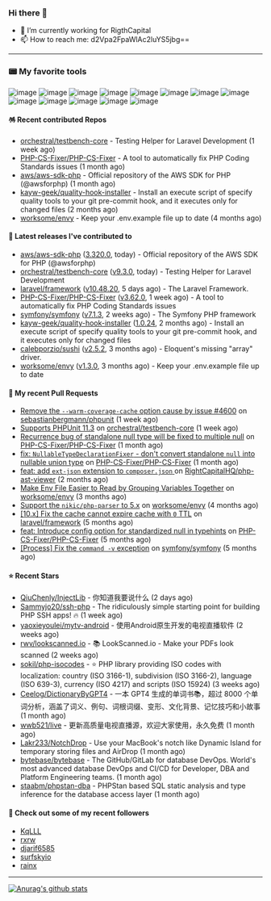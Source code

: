 ### Hi there 👋

- 🔭 I’m currently working for RigthCapital
- 📫 How to reach me: d2Vpa2FpaWlAc2luYS5jbg==

---

### 📟 My favorite tools
![image](https://img.shields.io/badge/Laravel-FF2D20?style=for-the-badge&logo=laravel&logoColor=white)
![image](http://img.shields.io/badge/-PHPStorm-181717?style=for-the-badge&logo=phpstorm&logoColor=white)
![image](https://img.shields.io/badge/Github%20Actions-282a2e?style=for-the-badge&logo=githubactions&logoColor=367cfe)
![image](https://img.shields.io/badge/Jira-0052CC?style=for-the-badge&logo=Jira&logoColor=white)
![image](https://img.shields.io/badge/Sentry-black?style=for-the-badge&logo=Sentry&logoColor=#362D59)
![image](https://img.shields.io/badge/ChatGPT-74aa9c?style=for-the-badge&logo=openai&logoColor=white)
![image](https://img.shields.io/badge/Medium-12100E?style=for-the-badge&logo=medium&logoColor=white)
![image](https://img.shields.io/badge/RSS-FFA500?style=for-the-badge&logo=rss&logoColor=white)
![image](https://img.shields.io/badge/Amazon_AWS-FF9900?style=for-the-badge&logo=amazonaws&logoColor=white)
![image](https://img.shields.io/badge/Slack-4A154B?style=for-the-badge&logo=slack&logoColor=white)
![image](https://img.shields.io/badge/Zoom-2D8CFF?style=for-the-badge&logo=zoom&logoColor=white)
![image](https://img.shields.io/badge/Netflix-E50914?style=for-the-badge&logo=netflix&logoColor=white)
![image](https://img.shields.io/badge/Spotify-1ED760?&style=for-the-badge&logo=spotify&logoColor=white)

#### 🪅 Recent contributed Repos

- [orchestral/testbench-core](https://github.com/orchestral/testbench-core) - Testing Helper for Laravel Development (1 week ago)
- [PHP-CS-Fixer/PHP-CS-Fixer](https://github.com/PHP-CS-Fixer/PHP-CS-Fixer) - A tool to automatically fix PHP Coding Standards issues (1 month ago)
- [aws/aws-sdk-php](https://github.com/aws/aws-sdk-php) - Official repository of the AWS SDK for PHP (@awsforphp) (1 month ago)
- [kayw-geek/quality-hook-installer](https://github.com/kayw-geek/quality-hook-installer) - Install an execute script of specify quality tools to your git pre-commit hook, and it executes only for changed files (2 months ago)
- [worksome/envy](https://github.com/worksome/envy) - Keep your .env.example file up to date (4 months ago)

#### 🔭 Latest releases I've contributed to

- [aws/aws-sdk-php](https://github.com/aws/aws-sdk-php) ([3.320.0](https://github.com/aws/aws-sdk-php/releases/tag/3.320.0), today) - Official repository of the AWS SDK for PHP (@awsforphp)
- [orchestral/testbench-core](https://github.com/orchestral/testbench-core) ([v9.3.0](https://github.com/orchestral/testbench-core/releases/tag/v9.3.0), today) - Testing Helper for Laravel Development
- [laravel/framework](https://github.com/laravel/framework) ([v10.48.20](https://github.com/laravel/framework/releases/tag/v10.48.20), 5 days ago) - The Laravel Framework.
- [PHP-CS-Fixer/PHP-CS-Fixer](https://github.com/PHP-CS-Fixer/PHP-CS-Fixer) ([v3.62.0](https://github.com/PHP-CS-Fixer/PHP-CS-Fixer/releases/tag/v3.62.0), 1 week ago) - A tool to automatically fix PHP Coding Standards issues
- [symfony/symfony](https://github.com/symfony/symfony) ([v7.1.3](https://github.com/symfony/symfony/releases/tag/v7.1.3), 2 weeks ago) - The Symfony PHP framework
- [kayw-geek/quality-hook-installer](https://github.com/kayw-geek/quality-hook-installer) ([1.0.24](https://github.com/kayw-geek/quality-hook-installer/releases/tag/1.0.24), 2 months ago) - Install an execute script of specify quality tools to your git pre-commit hook, and it executes only for changed files
- [calebporzio/sushi](https://github.com/calebporzio/sushi) ([v2.5.2](https://github.com/calebporzio/sushi/releases/tag/v2.5.2), 3 months ago) - Eloquent&#39;s missing &#34;array&#34; driver.
- [worksome/envy](https://github.com/worksome/envy) ([v1.3.0](https://github.com/worksome/envy/releases/tag/v1.3.0), 3 months ago) - Keep your .env.example file up to date

#### 🔨 My recent Pull Requests

- [Remove the `--warm-coverage-cache` option cause by issue #4600](https://github.com/sebastianbergmann/phpunit/pull/5911) on [sebastianbergmann/phpunit](https://github.com/sebastianbergmann/phpunit) (1 week ago)
- [Supports PHPUnit 11.3](https://github.com/orchestral/testbench-core/pull/220) on [orchestral/testbench-core](https://github.com/orchestral/testbench-core) (1 week ago)
- [Recurrence bug of standalone null type will be fixed to multiple null](https://github.com/PHP-CS-Fixer/PHP-CS-Fixer/pull/8099) on [PHP-CS-Fixer/PHP-CS-Fixer](https://github.com/PHP-CS-Fixer/PHP-CS-Fixer) (1 month ago)
- [fix: `NullableTypeDeclarationFixer` - don&#39;t convert standalone `null` into nullable union type](https://github.com/PHP-CS-Fixer/PHP-CS-Fixer/pull/8098) on [PHP-CS-Fixer/PHP-CS-Fixer](https://github.com/PHP-CS-Fixer/PHP-CS-Fixer) (1 month ago)
- [feat: add `ext-json` extension to `composer.json` ](https://github.com/RightCapitalHQ/php-ast-viewer/pull/9) on [RightCapitalHQ/php-ast-viewer](https://github.com/RightCapitalHQ/php-ast-viewer) (2 months ago)
- [Make Env File Easier to Read by Grouping Variables Together](https://github.com/worksome/envy/pull/44) on [worksome/envy](https://github.com/worksome/envy) (3 months ago)
- [Support the `nikic/php-parser` to 5.x](https://github.com/worksome/envy/pull/41) on [worksome/envy](https://github.com/worksome/envy) (4 months ago)
- [[10.x] Fix the cache cannot expire cache with `0` TTL](https://github.com/laravel/framework/pull/50359) on [laravel/framework](https://github.com/laravel/framework) (5 months ago)
- [feat: Introduce config option for standardized null in typehints](https://github.com/PHP-CS-Fixer/PHP-CS-Fixer/pull/7860) on [PHP-CS-Fixer/PHP-CS-Fixer](https://github.com/PHP-CS-Fixer/PHP-CS-Fixer) (5 months ago)
- [[Process] Fix the `command -v` exception](https://github.com/symfony/symfony/pull/54006) on [symfony/symfony](https://github.com/symfony/symfony) (5 months ago)

#### ⭐ Recent Stars

- [QiuChenly/InjectLib](https://github.com/QiuChenly/InjectLib) - 你知道我要说什么 (2 days ago)
- [Sammyjo20/ssh-php](https://github.com/Sammyjo20/ssh-php) - The ridiculously simple starting point for building PHP SSH apps! 🔥 (1 week ago)
- [yaoxieyoulei/mytv-android](https://github.com/yaoxieyoulei/mytv-android) - 使用Android原生开发的电视直播软件 (2 weeks ago)
- [rwv/lookscanned.io](https://github.com/rwv/lookscanned.io) - 📚 LookScanned.io - Make your PDFs look scanned (2 weeks ago)
- [sokil/php-isocodes](https://github.com/sokil/php-isocodes) - :star: PHP library providing ISO codes with localization: country (ISO 3166-1), subdivision (ISO 3166-2), language (ISO 639-3), currency (ISO 4217) and scripts (ISO 15924) (3 weeks ago)
- [Ceelog/DictionaryByGPT4](https://github.com/Ceelog/DictionaryByGPT4) - 一本 GPT4 生成的单词书📚，超过 8000 个单词分析，涵盖了词义、例句、词根词缀、变形、文化背景、记忆技巧和小故事 (1 month ago)
- [wwb521/live](https://github.com/wwb521/live) - 更新高质量电视直播源，欢迎大家使用，永久免费 (1 month ago)
- [Lakr233/NotchDrop](https://github.com/Lakr233/NotchDrop) - Use your MacBook&#39;s notch like Dynamic Island for temporary storing files and AirDrop (1 month ago)
- [bytebase/bytebase](https://github.com/bytebase/bytebase) - The GitHub/GitLab for database DevOps. World&#39;s most advanced database DevOps and CI/CD for Developer, DBA and Platform Engineering teams. (1 month ago)
- [staabm/phpstan-dba](https://github.com/staabm/phpstan-dba) - PHPStan based SQL static analysis and type inference for the database access layer (1 month ago)

#### 👯 Check out some of my recent followers

- [KqLLL](https://github.com/KqLLL)
- [rxrw](https://github.com/rxrw)
- [djarif6585](https://github.com/djarif6585)
- [surfskyio](https://github.com/surfskyio)
- [rainx](https://github.com/rainx)


---



[![Anurag's github stats](https://github-readme-stats.vercel.app/api?username=kayw-geek&show_icons=true&theme=onedark)](https://github.com/kayw-geek)
